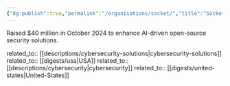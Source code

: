 ```yaml
---
{"dg-publish":true,"permalink":"/organisations/socket/","title":"Socket"}
---
```



Raised $40 million in October 2024 to enhance AI-driven open-source security solutions.

related_to:: [[descriptions/cybersecurity-solutions\|cybersecurity-solutions]]
related_to:: [[digests/usa\|USA]]
related_to:: [[descriptions/cybersecurity\|cybersecurity]]
related_to:: [[digests/united-states\|United-States]]
